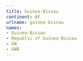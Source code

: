 ```yaml
---
title: Guinea-Bissau
continent: AF
urlname: guinea-bissau
names:
- Guinea-Bissau
- Republic of Guinea-Bissau
- GW
- GNB
---
```


